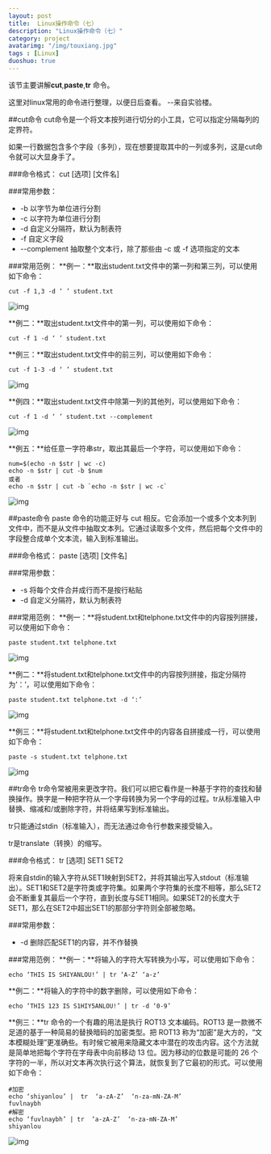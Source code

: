 ```yaml
---
layout: post
title:  Linux操作命令（七）
description: "Linux操作命令（七）"
category: project
avatarimg: "/img/touxiang.jpg"
tags : [Linux]
duoshuo: true
---
```

该节主要讲解**cut**,**paste**,**tr** 命令。

这里对linux常用的命令进行整理，以便日后查看。
--来自实验楼。

<!-- more -->

##cut命令
cut命令是一个将文本按列进行切分的小工具，它可以指定分隔每列的定界符。

如果一行数据包含多个字段（多列），现在想要提取其中的一列或多列，这是cut命令就可以大显身手了。

###命令格式：
cut [选项] [文件名]

###常用参数：
* -b 		以字节为单位进行分割
* -c 		以字符为单位进行分割
* -d 		自定义分隔符，默认为制表符
* -f  	自定义字段
* --complement 	抽取整个文本行，除了那些由 -c 或 -f 选项指定的文本

###常用范例：
**例一：**取出student.txt文件中的第一列和第三列，可以使用如下命令：

	cut -f 1,3 -d ‘ ’ student.txt

![img](http://anything-about-doc.qiniudn.com/userid3372labid369time1420779726136)

**例二：**取出student.txt文件中的第一列，可以使用如下命令：

	cut -f 1 -d ‘ ’ student.txt


**例三：**取出student.txt文件中的前三列，可以使用如下命令：

	cut -f 1-3 -d ‘ ’ student.txt

![img](http://anything-about-doc.qiniudn.com/userid3372labid369time1420779770034)

**例四：**取出student.txt文件中除第一列的其他列，可以使用如下命令：

	cut -f 1 -d ‘ ’ student.txt --complement	

![img](http://anything-about-doc.qiniudn.com/userid3372labid369time1420779805413)

**例五：**给任意一字符串str，取出其最后一个字符，可以使用如下命令：

	num=$(echo -n $str | wc -c)
	echo -n $str | cut -b $num 
	或者
	echo -n $str | cut -b `echo -n $str | wc -c`

![img](http://anything-about-doc.qiniudn.com/userid3372labid369time1420779859931)

##paste命令
paste 命令的功能正好与 cut 相反。它会添加一个或多个文本列到文件中，而不是从文件中抽取文本列。它通过读取多个文件，然后把每个文件中的字段整合成单个文本流，输入到标准输出。

###命令格式：
paste [选项] [文件名]

###常用参数：
* -s 		将每个文件合并成行而不是按行粘贴
* -d 		自定义分隔符，默认为制表符

###常用范例：
**例一：**将student.txt和telphone.txt文件中的内容按列拼接，可以使用如下命令：

	paste student.txt telphone.txt

![img](http://anything-about-doc.qiniudn.com/userid3372labid369time1420780031604)

**例二：**将student.txt和telphone.txt文件中的内容按列拼接，指定分隔符为’：’，可以使用如下命令：

	paste student.txt telphone.txt -d ‘:’

![img](http://anything-about-doc.qiniudn.com/userid3372labid369time1420780078087)

**例三：**将student.txt和telphone.txt文件中的内容各自拼接成一行，可以使用如下命令：

	paste -s student.txt telphone.txt

![img](http://anything-about-doc.qiniudn.com/userid3372labid369time1420780124133)

##tr命令
 tr命令常被用来更改字符。我们可以把它看作是一种基于字符的查找和替换操作。换字是一种把字符从一个字母转换为另一个字母的过程。tr从标准输入中替换、缩减和/或删除字符，并将结果写到标准输出。

tr只能通过stdin（标准输入），而无法通过命令行参数来接受输入。

tr是translate（转换）的缩写。

###命令格式：
tr  [选项]  SET1  SET2

将来自stdin的输入字符从SET1映射到SET2，并将其输出写入stdout（标准输出）。SET1和SET2是字符类或字符集。如果两个字符集的长度不相等，那么SET2会不断重复其最后一个字符，直到长度与SET1相同。如果SET2的长度大于SET1，那么在SET2中超出SET1的那部分字符则全部被忽略。

###常用参数：
* -d 	删除匹配SET1的内容，并不作替换

###常用范例：
**例一：**将输入的字符大写转换为小写，可以使用如下命令：

	echo ‘THIS IS SHIYANLOU!’ | tr ‘A-Z’ ‘a-z’


**例二：**将输入的字符中的数字删除，可以使用如下命令：

	echo ‘THIS 123 IS S1HIY5ANLOU!’ | tr -d ‘0-9’ 


**例三：**tr 命令的一个有趣的用法是执行 ROT13 文本编码。ROT13 是一款微不足道的基于一种简易的替换暗码的加密类型。把 ROT13 称为“加密”是大方的，“文本模糊处理”更准确些。有时候它被用来隐藏文本中潜在的攻击内容。这个方法就是简单地把每个字符在字母表中向前移动 13 位。因为移动的位数是可能的 26 个字符的一半，所以对文本再次执行这个算法，就恢复到了它最初的形式。可以使用如下命令：

	#加密
	echo ‘shiyanlou’ |  tr  ‘a-zA-Z’  ‘n-za-mN-ZA-M’ 
	fuvlnaybh
	#解密
	echo ‘fuvlnaybh’ | tr  ‘a-zA-Z’  ‘n-za-mN-ZA-M’ 
	shiyanlou

![img](http://anything-about-doc.qiniudn.com/userid3372labid369time1420780277727)